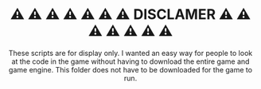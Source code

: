 <h1 align="center">⚠ ⚠ ⚠ ⚠ ⚠ ⚠ ⚠ DISCLAMER ⚠ ⚠ ⚠ ⚠ ⚠ ⚠ ⚠ </h1>
<p align="center">
These scripts are for display only. I wanted an easy way for people to look at the code in the game without having to download the entire game and game engine. This folder does not have to be downloaded for the game to run.
</p>
